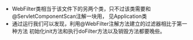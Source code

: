 
 * WebFilter类相当于该文件下的另两个类，只不过该类需要和 @ServletComponentScan注解一块用，
 见Application类
 * 通过运行我们可以发现，利用@WebFilter注解方法建立的过滤器相比于第一种方法
 初始化init方法和执行doFilter方法以及销毁方法都要晚些。
 